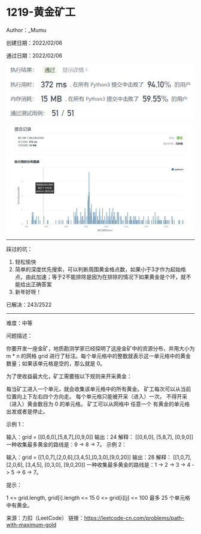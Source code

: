 # 1219-黄金矿工

Author：_Mumu

创建日期：2022/02/06

通过日期：2022/02/06

![](./通过截图2.jpg)

![](./通过截图1.jpg)

*****

踩过的坑：

1. 轻松愉快
2. 简单的深度优先搜索，可以判断周围黄金格点数，如果小于3才作为起始格点，由此加速；等于2不能排除是因为在排除的情况下如果黄金是个环，就不能给出正确答案
3. 新年好呀！

已解决：243/2522

*****

难度：中等

问题描述：

你要开发一座金矿，地质勘测学家已经探明了这座金矿中的资源分布，并用大小为 m * n 的网格 grid 进行了标注。每个单元格中的整数就表示这一单元格中的黄金数量；如果该单元格是空的，那么就是 0。

为了使收益最大化，矿工需要按以下规则来开采黄金：

每当矿工进入一个单元，就会收集该单元格中的所有黄金。
矿工每次可以从当前位置向上下左右四个方向走。
每个单元格只能被开采（进入）一次。
不得开采（进入）黄金数目为 0 的单元格。
矿工可以从网格中 任意一个 有黄金的单元格出发或者是停止。


示例 1：

输入：grid = [[0,6,0],[5,8,7],[0,9,0]]
输出：24
解释：
[[0,6,0],
 [5,8,7],
 [0,9,0]]
一种收集最多黄金的路线是：9 -> 8 -> 7。
示例 2：

输入：grid = [[1,0,7],[2,0,6],[3,4,5],[0,3,0],[9,0,20]]
输出：28
解释：
[[1,0,7],
 [2,0,6],
 [3,4,5],
 [0,3,0],
 [9,0,20]]
一种收集最多黄金的路线是：1 -> 2 -> 3 -> 4 -> 5 -> 6 -> 7。


提示：

1 <= grid.length, grid[i].length <= 15
0 <= grid[i][j] <= 100
最多 25 个单元格中有黄金。

来源：力扣（LeetCode）
链接：https://leetcode-cn.com/problems/path-with-maximum-gold
